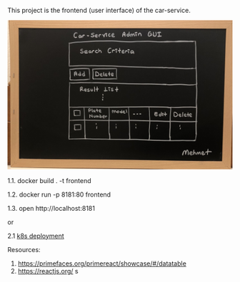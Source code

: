 This project is the frontend (user interface) of the car-service.

![car-service Admin GUI Design](admin-gui.jpg)


1.1. docker build . -t frontend

1.2. docker run -p 8181:80 frontend

1.3. open http://localhost:8181

or

2.1 [k8s deployment](./k8s/README.md)   


Resources:
1. https://primefaces.org/primereact/showcase/#/datatable
2. https://reactjs.org/
s

